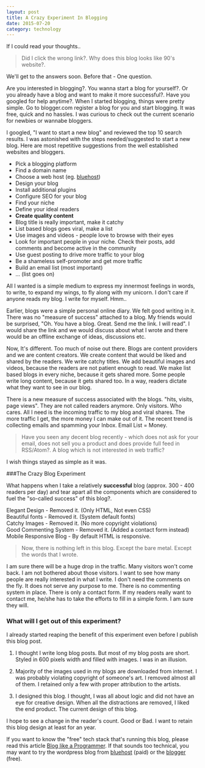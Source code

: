 ```yaml
---
layout: post
title: A Crazy Experiment In Blogging
date: 2015-07-20
category: technology
---
```


If I could read your thoughts..

> Did I click the wrong link?. Why does this blog looks like 90's website?. 

We'll get to the answers soon. Before that - One question.

Are you interested in blogging?. You wanna start a blog for yourself?. Or you already have a blog and want to make it more successful?. Have you googled for help anytime?. When I started blogging, things were pretty simple. Go to blogger.com register a blog for you and start blogging. It was free, quick and no hassles. I was curious to check out the current scenario for newbies or wannabe bloggers.

I googled, "I want to start a new blog" and reviewed the top 10 search results. I was astonished with the steps needed/suggested to start a new blog. Here are most repetitive suggestions from the well established websites and bloggers.

* Pick a blogging platform
* Find a domain name
* Choose a web host (eg. [bluehost](http://www.bluehost.com/track/smileprem))
* Design your blog
* Install additional plugins
* Configure SEO for your blog
* Find your niche
* Define your ideal readers
* **Create quality content**
* Blog title is really important, make it catchy
* List based blogs goes viral, make a list
* Use images and videos - people love to browse with their eyes
* Look for important people in your niche. Check their posts, add comments and become active in the community
* Use guest posting to drive more traffic to your blog
* Be a shameless self-promoter and get more traffic
* Build an email list (most important)
* ... (list goes on)

All I wanted is a simple medium to express my innermost feelings in words, to write, to expand my wings, to fly along with my unicorn. I don't care if anyone reads my blog. I write for myself. Hmm..

Earlier, blogs were a simple personal online diary. We felt good writing in it. There was no "measure of success" attached to a blog. My friends would be surprised, "Oh. You have a blog. Great. Send me the link. I will read". I would share the link and we would discuss about what I wrote and there would be an offline exchange of ideas, discussions etc.

Now, It's different. Too much of noise out there. Blogs are content providers and we are content creators.  We create content that would be liked and shared by the readers. We write catchy titles. We add beautiful images and videos, because the readers are not patient enough to read. We make list based blogs in every niche, because it gets shared more. Some people write long content, because it gets shared too. In a way, readers dictate what they want to see in our blog.

There is a new measure of success associated with the blogs. "hits, visits, page views". They are not called readers anymore. Only visitors. Who cares. All I need is the incoming traffic to my blog and viral shares. The more traffic I get, the more money I can make out of it. The recent trend is collecting emails and spamming your Inbox. Email List = Money.

> Have you seen any decent blog recently - which does not ask for your email, does not sell you a product and does provide full feed in RSS/Atom?. A blog which is not interested in web traffic? 

I wish things stayed as simple as it was. 

###The Crazy Blog Experiment

What happens when I take a relatively **successful** blog (approx. 300 - 400 readers per day) and tear apart all the components which are considered to fuel the "so-called success" of this blog?.

Elegant Design - Removed it. (Only HTML, Not even CSS)  
Beautiful fonts - Removed it. (System default fonts)  
Catchy Images - Removed it. (No more copyright violations)  
Good Commenting System - Removed it. (Added a contact form instead)  
Mobile Responsive Blog - By default HTML is responsive.  

> Now, there is nothing left in this blog. Except the bare metal. Except the words that I wrote. 

I am sure there will be a huge drop in the traffic. Many visitors won't come back. I am not bothered about those visitors. I want to see how many people are really interested in what I write. I don't need the comments on the fly. It does not serve any purpose to me. There is no commenting system in place. There is only a contact form. If my readers really want to contact me, he/she has to take the efforts to fill in a simple form. I am sure they will. 

### What will I get out of this experiment?

I already started reaping the benefit of this experiment even before I publish this blog post.

1. I thought I write long blog posts. But most of my blog posts are short. Styled in 600 pixels width and filled with images. I was in an illusion.

2. Majority of the images used in my blogs are downloaded from internet. I was probably violating copyright of someone's art. I removed almost all of them. I retained only a few with proper attribution to the artists. 

3. I designed this blog. I thought, I was all about logic and did not have an eye for creative design. When all the distractions are removed, I liked the end product. The current design of this blog.

I hope to see a change in the reader's count. Good or Bad. I want to retain this blog design at least for an year.

If you want to know the "free" tech stack that's running this blog, please read this article [Blog like a Programmer]({{site.url}}/blog-like-a-programmer/). If that sounds too technical, you may want to try the wordpress blog from [bluehost](http://www.bluehost.com/track/smileprem/) (paid) or the [blogger](http://www.blogger.com) (free).
